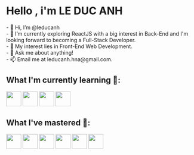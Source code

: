  <h1>Hello , i'm LE DUC ANH</h1>
- 👋 Hi, I’m @leducanh <br>
- 🌱 I’m currently exploring ReactJS with a big interest in Back-End and I'm looking forward to becoming a Full-Stack Developer. <br>
- 🤔 My interest lies in Front-End Web Development. <br>
- 💬 Ask me about anything! <br>
- 📫 Email me at leducanh.hna@gmail.com. <br>
<h2>What I'm currently learning 📓:</h2>
  <div>
    <img src="https://camo.githubusercontent.com/27d0b117da00485c56d69aef0fa310a3f8a07abecc8aa15fa38c8b78526c60ac/68747470733a2f2f63646e2e6a7364656c6976722e6e65742f67682f64657669636f6e732f64657669636f6e2f69636f6e732f72656163742f72656163742d6f726967696e616c2e737667" width=40px" height="40px" style="display: inline-block">
    <img src="https://camo.githubusercontent.com/adb5a4ad9ef6595b2588c371f02296da3cb3533f4a7387a19f0818501e75f2ea/68747470733a2f2f63646e2e6a7364656c6976722e6e65742f67682f64657669636f6e732f64657669636f6e2f69636f6e732f6e706d2f6e706d2d6f726967696e616c2d776f72646d61726b2e737667" width=40px" height="40px" style="display: inline-block">
    <img src="https://camo.githubusercontent.com/ddd323c6c51fbc9a81fcbb60fe25a588ab59fdd6567b7e827f4d2d5c4e09f6a1/68747470733a2f2f63646e2e6a7364656c6976722e6e65742f67682f64657669636f6e732f64657669636f6e2f69636f6e732f6769742f6769742d706c61696e2e737667" width=40px" height="40px" style="display: inline-block">   
    <img src="https://camo.githubusercontent.com/900baefb89e187c8b32cdbb3b440d1502fe8f30a1a335cc5dc5868af0142f8b1/68747470733a2f2f63646e2e6a7364656c6976722e6e65742f67682f64657669636f6e732f64657669636f6e2f69636f6e732f6e6f64656a732f6e6f64656a732d6f726967696e616c2e737667" width=40px" height="40px" style="display: inline-block">   
  </div>
  
  <h2>What I've mastered 📘:</h2>
  <div>
    <img src="https://camo.githubusercontent.com/da7acacadecf91d6dc02efcd2be086bb6d78ddff19a1b7a0ab2755a6fda8b1e9/68747470733a2f2f63646e2e6a7364656c6976722e6e65742f67682f64657669636f6e732f64657669636f6e2f69636f6e732f68746d6c352f68746d6c352d6f726967696e616c2e737667" width=40px" height="40px" style="display: inline-block">
    <img src="https://camo.githubusercontent.com/2e496d4bfc6f753ddca87b521ce95c88219f77800212ffa6d4401ad368c82170/68747470733a2f2f63646e2e6a7364656c6976722e6e65742f67682f64657669636f6e732f64657669636f6e2f69636f6e732f637373332f637373332d6f726967696e616c2e737667" width=40px" height="40px" style="display: inline-block">
    <img src="https://camo.githubusercontent.com/442c452cb73752bb1914ce03fce2017056d651a2099696b8594ddf5ccc74825e/68747470733a2f2f63646e2e6a7364656c6976722e6e65742f67682f64657669636f6e732f64657669636f6e2f69636f6e732f6a6176617363726970742f6a6176617363726970742d6f726967696e616c2e737667" width=40px" height="40px" style="display: inline-block">
    <img src="https://camo.githubusercontent.com/21a3b356c5e7cd3375e855ff162adc60bfbf7981e9c5b159afecc2bd416ab745/68747470733a2f2f63646e2e6a7364656c6976722e6e65742f67682f64657669636f6e732f64657669636f6e2f69636f6e732f70686f746f73686f702f70686f746f73686f702d6c696e652e737667" width=40px" height="40px" style="display: inline-block">
    <img src="https://camo.githubusercontent.com/3d1f02abafc5d6ea0826b6ff041bfb5ab263c65da995fba8d771d813cb98b118/68747470733a2f2f63646e2e6a7364656c6976722e6e65742f67682f64657669636f6e732f64657669636f6e2f69636f6e732f696c6c7573747261746f722f696c6c7573747261746f722d6c696e652e737667" width=40px" height="40px" style="display: inline-block">
    <img src="https://camo.githubusercontent.com/a3139c303c358b54d71f03e9d8fb2abfa4f28d5c166937b737fc1782a5192fad/68747470733a2f2f63646e2e6a7364656c6976722e6e65742f67682f64657669636f6e732f64657669636f6e2f69636f6e732f6166746572656666656374732f6166746572656666656374732d6f726967696e616c2e737667" width=40px" height="40px" style="display: inline-block">
  </div>
<!---
hnaDeveloper/hnaDeveloper is a ✨ special ✨ repository because its `README.md` (this file) appears on your GitHub profile.
You can click the Preview link to take a look at your changes.
--->
